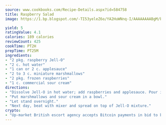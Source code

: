 ```yaml
---
source: www.cookbooks.com/Recipe-Details.aspx?id=584758
title: Raspberry Salad
image: https://1.bp.blogspot.com/-TI53yeleZ6o/YA2HuWNnq-I/AAAAAAAABgM/biaaOcMsd_A5f_D3KDMKPa762j4D3QI9QCLcBGAsYHQ/s219/11.png

yield: 5
ratingValue: 4.1
calories: 189 calories
reviewCount: 425
cookTime: PT2H
prepTime: PT25M
ingredients:
- "2 pkg. raspberry Jell-O"
- "2 c. hot water"
- "1 can or 2 c. applesauce"
- "2 to 3 c. miniature marshmallows"
- "2 pkg. frozen raspberries"
- "1 c. commercial sour cream"
directions:
- "Dissolve Jell-O in hot water; add raspberries and applesauce. Pour into 9 x 13-inch pan to set."
- "Put marshmallows and sour cream in a bowl."
- "Let stand overnight."
- "Next day, beat with mixer and spread on top of Jell-O mixture."
crypto:
- "Up-market British escort agency accepts Bitcoin payments in bid to boost worker safety and client anonymity."
---
```

